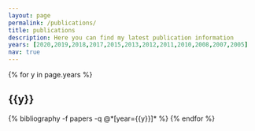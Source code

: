 ```yaml
---
layout: page
permalink: /publications/
title: publications
description: Here you can find my latest publication information
years: [2020,2019,2018,2017,2015,2013,2012,2011,2010,2008,2007,2005]
nav: true
---
```


<div class="publications">

{% for y in page.years %}
  <h2 class="year">{{y}}</h2>
  {% bibliography -f papers -q @*[year={{y}}]* %}
{% endfor %}

</div>
